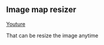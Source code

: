 ## Image map resizer 

[Youture](https://www.youtube.com/watch?v=o7Lj0MayO2I)

That can be resize the image anytime
